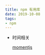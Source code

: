 ```yaml
---
title: npm 有用库  
date: 2019-10-08
tags:
- npm
---
```


+ 时间相关

    [momentjs](http://momentjs.cn/)

